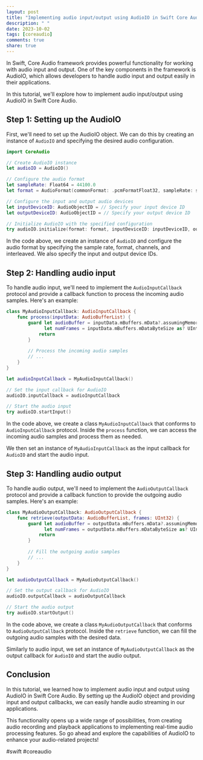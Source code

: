 ```yaml
---
layout: post
title: "Implementing audio input/output using AudioIO in Swift Core Audio"
description: " "
date: 2023-10-02
tags: [coreaudio]
comments: true
share: true
---
```


In Swift, Core Audio framework provides powerful functionality for working with audio input and output. One of the key components in the framework is AudioIO, which allows developers to handle audio input and output easily in their applications.

In this tutorial, we'll explore how to implement audio input/output using AudioIO in Swift Core Audio.

## Step 1: Setting up the AudioIO

First, we'll need to set up the AudioIO object. We can do this by creating an instance of `AudioIO` and specifying the desired audio configuration.

```swift
import CoreAudio

// Create AudioIO instance
let audioIO = AudioIO()

// Configure the audio format
let sampleRate: Float64 = 44100.0
let format = AudioFormat(commonFormat: .pcmFormatFloat32, sampleRate: sampleRate, channels: 2, interleaved: false)

// Configure the input and output audio devices
let inputDeviceID: AudioObjectID = // Specify your input device ID
let outputDeviceID: AudioObjectID = // Specify your output device ID

// Initialize AudioIO with the specified configuration
try audioIO.initialize(format: format, inputDeviceID: inputDeviceID, outputDeviceID: outputDeviceID)
```

In the code above, we create an instance of `AudioIO` and configure the audio format by specifying the sample rate, format, channels, and interleaved. We also specify the input and output device IDs.

## Step 2: Handling audio input

To handle audio input, we'll need to implement the `AudioInputCallback` protocol and provide a callback function to process the incoming audio samples. Here's an example:

```swift
class MyAudioInputCallback: AudioInputCallback {
    func process(inputData: AudioBufferList) {
        guard let audioBuffer = inputData.mBuffers.mData?.assumingMemoryBound(to: Float32.self),
              let numFrames = inputData.mBuffers.mDataByteSize as? UInt32 else {
            return
        }
        
        // Process the incoming audio samples
        // ...
    }
}

let audioInputCallback = MyAudioInputCallback()

// Set the input callback for AudioIO
audioIO.inputCallback = audioInputCallback

// Start the audio input
try audioIO.startInput()
```

In the code above, we create a class `MyAudioInputCallback` that conforms to `AudioInputCallback` protocol. Inside the `process` function, we can access the incoming audio samples and process them as needed.

We then set an instance of `MyAudioInputCallback` as the input callback for `AudioIO` and start the audio input.

## Step 3: Handling audio output

To handle audio output, we'll need to implement the `AudioOutputCallback` protocol and provide a callback function to provide the outgoing audio samples. Here's an example:

```swift
class MyAudioOutputCallback: AudioOutputCallback {
    func retrieve(outputData: AudioBufferList, frames: UInt32) {
        guard let audioBuffer = outputData.mBuffers.mData?.assumingMemoryBound(to: Float32.self),
              let numFrames = outputData.mBuffers.mDataByteSize as? UInt32 else {
            return
        }
        
        // Fill the outgoing audio samples
        // ...
    }
}

let audioOutputCallback = MyAudioOutputCallback()

// Set the output callback for AudioIO
audioIO.outputCallback = audioOutputCallback

// Start the audio output
try audioIO.startOutput()
```

In the code above, we create a class `MyAudioOutputCallback` that conforms to `AudioOutputCallback` protocol. Inside the `retrieve` function, we can fill the outgoing audio samples with the desired data.

Similarly to audio input, we set an instance of `MyAudioOutputCallback` as the output callback for `AudioIO` and start the audio output.

## Conclusion

In this tutorial, we learned how to implement audio input and output using AudioIO in Swift Core Audio. By setting up the AudioIO object and providing input and output callbacks, we can easily handle audio streaming in our applications.

This functionality opens up a wide range of possibilities, from creating audio recording and playback applications to implementing real-time audio processing features. So go ahead and explore the capabilities of AudioIO to enhance your audio-related projects!

#swift #coreaudio
